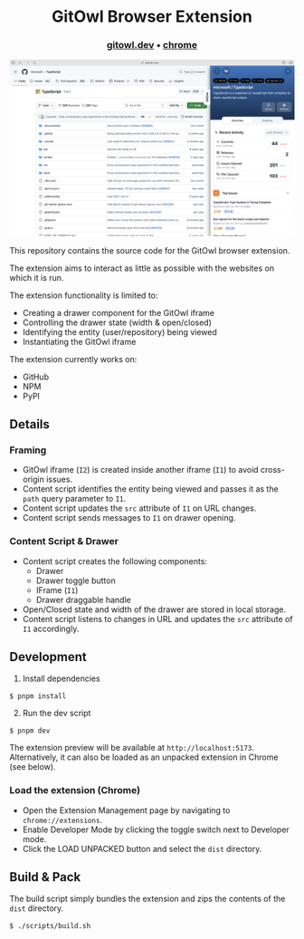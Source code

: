 
<h1 align="center">
  GitOwl Browser Extension
</h1>

<h3 align="center">
  <b><a href="https://gitowl.dev">gitowl.dev</a></b>
  <span> • </span>
  <b><a href="https://chrome.google.com/webstore/detail/gitowl/gijnkijpbdlefjnobncjfongkbpoohdb">chrome</a></b>
</h3>

![Screenshot](./screenshots/main.png)

This repository contains the source code for the GitOwl browser extension.

The extension aims to interact as little as possible with the websites on which it is run.

The extension functionality is limited to:
- Creating a drawer component for the GitOwl iframe
- Controlling the drawer state (width & open/closed)
- Identifying the entity (user/repository) being viewed
- Instantiating the GitOwl iframe

The extension currently works on:
- GitHub
- NPM
- PyPI

## Details

### Framing

- GitOwl iframe (`I2`) is created inside another iframe (`I1`) to avoid cross-origin issues.
- Content script identifies the entity being viewed and passes it as the `path` query parameter to `I1`.
- Content script updates the `src` attribute of `I1` on URL changes.
- Content script sends messages to `I1` on drawer opening.


### Content Script & Drawer

- Content script creates the following components:
  - Drawer
  - Drawer toggle button
  - IFrame (`I1`)
  - Drawer draggable handle
- Open/Closed state and width of the drawer are stored in local storage.
- Content script listens to changes in URL and updates the `src` attribute of `I1` accordingly.


## Development

1. Install dependencies
```shell
$ pnpm install
```

2. Run the dev script
```shell
$ pnpm dev
```

The extension preview will be available at `http://localhost:5173`. Alternatively, it can also be loaded as an unpacked extension in Chrome (see below).

### Load the extension (Chrome)

- Open the Extension Management page by navigating to `chrome://extensions`.
- Enable Developer Mode by clicking the toggle switch next to Developer mode.
- Click the LOAD UNPACKED button and select the `dist` directory.


## Build & Pack

The build script simply bundles the extension and zips the contents of the `dist` directory.

```shell
$ ./scripts/build.sh
```
